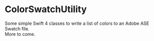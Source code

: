 # ColorSwatchUtility
Some simple Swift 4 classes to write a list of colors to an Adobe ASE Swatch file.  
More to come.  

